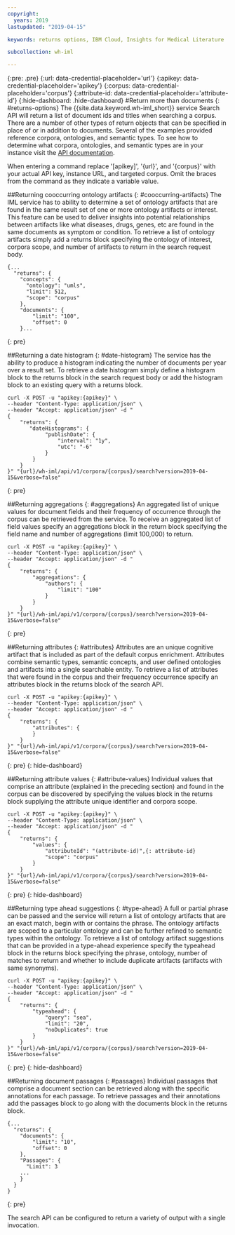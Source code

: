 ```yaml
---
copyright:
  years: 2019
lastupdated: "2019-04-15"

keywords: returns options, IBM Cloud, Insights for Medical Literature

subcollection: wh-iml

---
```

{:pre: .pre}
{:url: data-credential-placeholder='url'}
{:apikey: data-credential-placeholder='apikey'}
{:corpus: data-credential-placeholder='corpus'}
{:attribute-id: data-credential-placeholder='attribute-id'}
{:hide-dashboard: .hide-dashboard}
#Return more than documents
{: #returns-options}
The {{site.data.keyword.wh-iml_short}}  service Search API will return a list of document ids and titles when searching a corpus.  There are a number of other types of return objects that can be specified in place of or in addition to documents.  Several of the examples provided reference corpora, ontologies, and semantic types.  To see how to determine what corpora, ontologies, and semantic types are in your instance visit the [API documentation](https://test.cloud.ibm.com/apidocs/wh-iml).

When entering a command replace '[apikey]', '{url}', and '{corpus}' with your actual API key, instance URL, and targeted corpus.  Omit the braces from the command as they indicate a variable value.

##Returning cooccurring ontology artifacts
{: #cooccurring-artifacts}
The IML service has to ability to determine a set of ontology artifacts that are found in the same result set of one or more ontology artifacts or interest.  This feature can be used to deliver insights into potential relationships between artifacts like what diseases, drugs, genes, etc are found in the same documents as symptom or condition.  To retrieve a list of ontology artifacts simply add a returns block specifying the ontology of interest, corpora scope, and number of artifacts to return in the search request body.
```
{...
  "returns": {
    "concepts": {
      "ontology": "umls",
      "limit": 512,
      "scope": "corpus"
    },
    "documents": {
        "limit": "100",
        "offset": 0
    }...
```
{: pre}

##Returning a date histogram
{: #date-histogram}
The service has the ability to produce a histogram indicating the number of documents per year over a result set.  To retrieve a date histogram simply define a histogram block to the returns block in the search request body or add the histogram block to an existing query with a returns block.
```
curl -X POST -u "apikey:{apikey}" \
--header "Content-Type: application/json" \
--header "Accept: application/json" -d "
{
    "returns": {
       "dateHistograms": {
            "publishDate": {
                "interval": "1y",
                "utc": "-6"
            }
        }
    }
}" "{url}/wh-iml/api/v1/corpora/{corpus}/search?version=2019-04-15&verbose=false"
```
{: pre}

##Returning aggregations
{: #aggregations}
An aggregated list of unique values for document fields and their frequency of occurrence through the corpus can be retrieved from the service.  To receive an aggregated list of field values specify an aggregations block in the return block specifying the field name and number of aggregations (limit 100,000) to return.
```
curl -X POST -u "apikey:{apikey}" \
--header "Content-Type: application/json" \
--header "Accept: application/json" -d "
{
    "returns": {
        "aggregations": {
            "authors": {
                "limit": "100"
            }
        }
    }
}" "{url}/wh-iml/api/v1/corpora/{corpus}/search?version=2019-04-15&verbose=false"
```
{: pre}

##Returning attributes
{: #attributes}
Attributes are an unique cognitive artifact that is included as part of the default corpus enrichment.  Attributes combine semantic types, semantic concepts, and user defined ontologies and artifacts into a single searchable entity.  To retrieve a list of attributes that were found in the corpus and their frequency occurrence specify an attributes block in the returns block of the search API.
```
curl -X POST -u "apikey:{apikey}" \
--header "Content-Type: application/json" \
--header "Accept: application/json" -d "
{
    "returns": {
        "attributes": {
        }
    }
}" "{url}/wh-iml/api/v1/corpora/{corpus}/search?version=2019-04-15&verbose=false"
```
{: pre}
{: hide-dashboard}  

##Returning attribute values
{: #attribute-values}
Individual values that comprise an attribute (explained in the preceding section) and found in the corpus can be discovered by specifying the values block in the returns block supplying the attribute unique identifier and corpora scope.
```
curl -X POST -u "apikey:{apikey}" \
--header "Content-Type: application/json" \
--header "Accept: application/json" -d "
{
    "returns": {
        "values": {
            "attributeId": "(attribute-id)",{: attribute-id}
            "scope": "corpus"                
        }
    }
}" "{url}/wh-iml/api/v1/corpora/{corpus}/search?version=2019-04-15&verbose=false"
```
{: pre}
{: hide-dashboard}  

##Returning type ahead suggestions
{: #type-ahead}
A full or partial phrase can be passed and the service will return a list of ontology artifacts that are an exact match, begin with or contains the phrase.  The ontology artifacts are scoped to a particular ontology and can be further refined to semantic types within the ontology.  To retrieve a list of ontology artifact suggestions that can be provided in a type-ahead experience specify the typeahead block in the returns block specifying the phrase, ontology, number of matches to return and whether to include duplicate artifacts (artifacts with same synonyms).
```
curl -X POST -u "apikey:{apikey}" \
--header "Content-Type: application/json" \
--header "Accept: application/json" -d "
{
    "returns": {
        "typeahead": {
            "query": "sea",
            "limit": "20",
            "noDuplicates": true                
        }
    }
}" "{url}/wh-iml/api/v1/corpora/{corpus}/search?version=2019-04-15&verbose=false"
```
{: pre}
{: hide-dashboard} 

##Returning document passages
{: #passages}
Individual passages that comprise a document section can be retrieved along with the specific annotations for each passage.  To retrieve passages and their annotations add the passages block to go along with the documents block in the returns block.
```
{...
  "returns": {
    "documents": {
        "limit": "10",
        "offset": 0
    },
    "Passages": {
      "Limit": 3
    ...
    }
  }
}
```
{: pre}

The search API can be configured to return a variety of output with a single invocation.